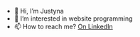- 👋 Hi, I’m Justyna
- 👀 I’m interested in website programming
- 📫 How to reach me? <a href="www.linkedin.com/in/j-kowalkowska">On LinkedIn</a>

<!---
j-a-kowalkowska/j-a-kowalkowska is a ✨ special ✨ repository because its `README.md` (this file) appears on your GitHub profile.
You can click the Preview link to take a look at your changes.
--->
